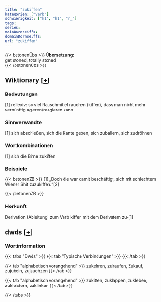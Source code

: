 ```yaml
---
title: "zukiffen"
kategorien: ["Verb"]
schwierigkeit: ["k1", "h1", "r_"]
tags:
series:
mainDornseiffs:
domainDornseiffs:
url: "zukiffen"
---
```


{{< betonenÜbs >}}
**Übersetzung:**  
get stoned, totally stoned  
{{< /betonenÜbs >}}

## Wiktionary [[+](https://de.wiktionary.org/wiki/zukiffen)]

### Bedeutungen
[1] reflexiv: so viel Rauschmittel rauchen (kiffen), dass man nicht mehr vernünftig agieren/reagieren kann  

### Sinnverwandte
[1] sich abschießen, sich die Kante geben, sich zuballern, sich zudröhnen  

### Wortkombinationen
[1] sich die Birne zukiffen  

### Beispiele
{{< betonenZB >}}
[1] „Doch die war damit beschäftigt, sich mit schlechtem Wiener Shit zuzukiffen.“[2]  

{{< /betonenZB >}}
### Herkunft
Derivation (Ableitung) zum Verb kiffen mit dem Derivatem zu-[1]  



## dwds [[+](https://www.dwds.de/wb/zukiffen)]

### Wortinformation
{{< tabs "Dwds" >}}
{{< tab "Typische Verbindungen" >}}
{{< /tab >}}

{{< tab "alphabetisch vorangehend" >}}
zukehren, zukaufen, Zukauf, zujubeln, zujauchzen
{{< /tab >}}

{{< tab "alphabetisch vorangehend" >}}
zukitten, zuklappen, zukleben, zukleistern, zuklinken
{{< /tab >}}

{{< /tabs >}}

